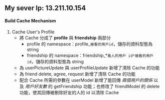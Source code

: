 ## My sever Ip: 13.211.10.154

#### Build Cache Mechanism

1. Cache User's Profile
   - 將 Cache 分成了 **profile** 與 **friendship** 兩部分
     - profile 的 namespace：profile\_`被看的用戶id`，儲存的資料型態為 string
     - friendship 的 namespace：friendship\_*`看人的用戶 id*被看的用戶 id`，儲存的資料型態為 string
   - 為 userPictureUpdate 與 userProfileUpdate 新增了清除 Cache 的功能
   - 為 friend delete, agree, request 新增了清除 Cache 的功能
   - 配合 Cache 所需的參數在 userModel 新增了能回傳 _兩個用戶的關係_ 以及 _用戶好友數_ 的 getFriendship 功能；也修改了 friendModel 的 delete 功能，使其回傳被刪除好友的人的 id 以清除 Cache
